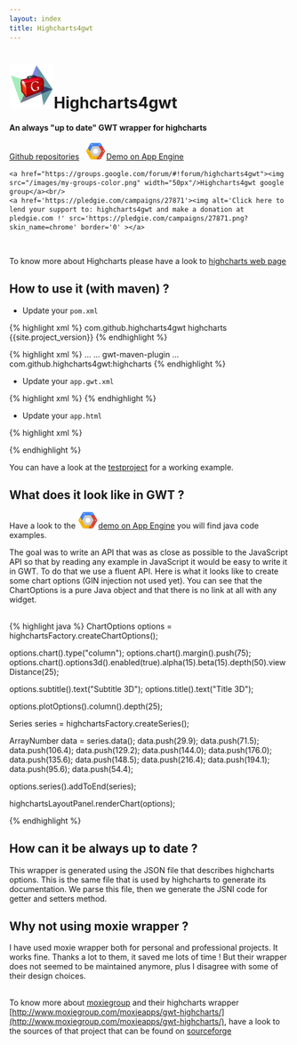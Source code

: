 ```yaml
---
layout: index
title: Highcharts4gwt
---
```


<div class="jumbotron">
  <h1><img src="/images/h4gwt.png" width="80px"></img>Highcharts4gwt</h1>
  <h4>An always "up to date" GWT wrapper for highcharts</h4>
</div>

<div class="major-links">
    <a href="{{site.github_page}}"><i class="fa fa-github"></i><span >Github repositories</span></a>&nbsp;&nbsp;
    <a href="{{site.demo_page}}"><span ><img src="/images/gcp-logo.png" width="37px"></img>Demo on App Engine</span></a>
    
    <a href="https://groups.google.com/forum/#!forum/highcharts4gwt"><img src="/images/my-groups-color.png" width="50px"/>Highcharts4gwt google group</a><br/>
    <a href='https://pledgie.com/campaigns/27871'><img alt='Click here to lend your support to: highcharts4gwt and make a donation at pledgie.com !' src='https://pledgie.com/campaigns/27871.png?skin_name=chrome' border='0' ></a>
</div>




<br/>

To know more about Highcharts please have a look to [highcharts web page](http://www.highcharts.com/products/highcharts)

## How to use it (with maven) ?

* Update your `pom.xml`

{% highlight xml %}
<dependency>
    <groupId>com.github.highcharts4gwt</groupId>
    <artifactId>highcharts</artifactId>
    <version>{{site.project_version}}</version>
</dependency>
{% endhighlight %}

{% highlight xml %}
<build>
	<plugins>
		...
		<!-- GWT Maven Plugin -->
		<plugin>
			...
			<artifactId>gwt-maven-plugin</artifactId>
			<configuration>
				...
				<compileSourcesArtifacts>
					<artifact>com.github.highcharts4gwt:highcharts</artifact>
				</compileSourcesArtifacts>
			</configuration>
		</plugin> 
	</plugins>
</build>
{% endhighlight %}

* Update your `app.gwt.xml`

{% highlight xml %}
<inherits name='com.github.highcharts4gwt.highcharts' />
{% endhighlight %}

* Update your `app.html`

{% highlight xml %}
<script type="text/javascript" src="js/jquery/jquery-1.11.0.min.js"></script>
<script type="text/javascript" src="http://code.highcharts.com/highcharts.js"></script>
<script type="text/javascript" src="http://code.highcharts.com/highcharts-3d.js"></script>
<script type="text/javascript" src="http://code.highcharts.com/highcharts-more.js"></script>
{% endhighlight %}

You can have a look at the [testproject](https://github.com/highcharts4gwt/testproject) for a working example.
<br/>

## What does it look like in GWT ?

Have a look to the <a href="{{site.demo_page}}"><span ><img src="/images/gcp-logo.png" width="37px"></img>demo on App Engine</span></a> you will find java code examples.

The goal was to write an API that was as close as possible to the JavaScript API so that by reading any example in JavaScript it would be easy to write it in GWT. To do that we use a fluent API. Here is what it looks like to create some chart options (GIN injection not used yet). You can see that the ChartOptions is a pure Java object and that there is no link at all with any widget.<br/><br/>

{% highlight java %}
ChartOptions options = highchartsFactory.createChartOptions();
 
options.chart().type("column");
options.chart().margin().push(75);
options.chart().options3d().enabled(true).alpha(15).beta(15).depth(50).viewDistance(25);

options.subtitle().text("Subtitle 3D");
options.title().text("Title 3D");

options.plotOptions().column().depth(25);

Series series = highchartsFactory.createSeries();

ArrayNumber data = series.data();
data.push(29.9);
data.push(71.5);
data.push(106.4);
data.push(129.2);
data.push(144.0);
data.push(176.0);
data.push(135.6);
data.push(148.5);
data.push(216.4);
data.push(194.1);
data.push(95.6);
data.push(54.4);

options.series().addToEnd(series);

highchartsLayoutPanel.renderChart(options);

{% endhighlight %}

## How can it be always up to date ? 

This wrapper is generated using the JSON file that describes highcharts options. This is the same file that is used by highcharts to generate its documentation. We parse this file, then we generate the JSNI code for getter and setters method.

## Why not using moxie wrapper ?

I have used moxie wrapper both for personal and professional projects. It works fine. Thanks a lot to them, it saved me lots of time ! But their wrapper does not seemed to be maintained anymore, plus I disagree with some of their design choices.<br/><br/>

To know more about [moxiegroup](http://www.moxiegroup.com/) and their highcharts wrapper [http://www.moxiegroup.com/moxieapps/gwt-highcharts/](http://www.moxiegroup.com/moxieapps/gwt-highcharts/), have a look to the sources of that project that can be found on [sourceforge](http://sourceforge.net/projects/gwt-highcharts/) 

